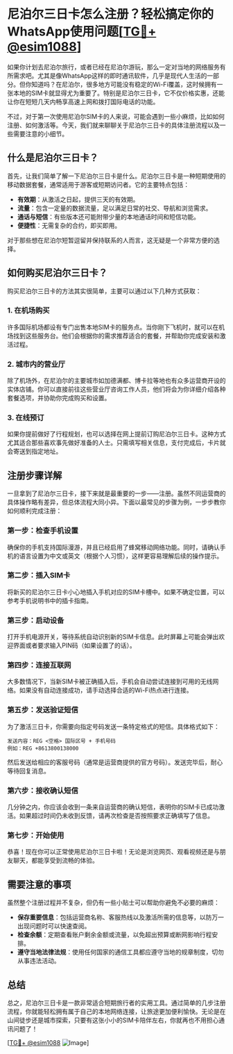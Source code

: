 # 尼泊尔三日卡怎么注册？轻松搞定你的WhatsApp使用问题[[TG💪+ @esim1088](https://t.me/s/esim1088)]

如果你计划去尼泊尔旅行，或者已经在尼泊尔游玩，那么一定对当地的网络服务有所需求吧。尤其是像WhatsApp这样的即时通讯软件，几乎是现代人生活的一部分。但你知道吗？在尼泊尔，很多地方可能没有稳定的Wi-Fi覆盖，这时候拥有一张本地的SIM卡就显得尤为重要了。特别是尼泊尔三日卡，它不仅价格实惠，还能让你在短短几天内畅享高速上网和拨打国际电话的功能。

不过，对于第一次使用尼泊尔SIM卡的人来说，可能会遇到一些小麻烦，比如如何注册、如何激活等。今天，我们就来聊聊关于尼泊尔三日卡的具体注册流程以及一些需要注意的小细节。

## 什么是尼泊尔三日卡？

首先，让我们简单了解一下尼泊尔三日卡是什么。尼泊尔三日卡是一种短期使用的移动数据套餐，通常适用于游客或短期访问者。它的主要特点包括：

- **有效期**：从激活之日起，提供三天的有效期。
- **流量**：包含一定量的数据流量，足以满足日常的社交、导航和浏览需求。
- **通话与短信**：有些版本还可能附带少量的本地通话时间和短信功能。
- **便捷性**：无需复杂的合约，即买即用。

对于那些想在尼泊尔短暂逗留并保持联系的人而言，这无疑是一个非常方便的选择。

## 如何购买尼泊尔三日卡？

购买尼泊尔三日卡的方法其实很简单，主要可以通过以下几种方式获取：

### 1. 在机场购买
许多国际机场都设有专门出售本地SIM卡的服务点。当你刚下飞机时，就可以在机场找到这些服务台。他们会根据你的需求推荐适合的套餐，并帮助你完成安装和激活过程。

### 2. 城市内的营业厅
除了机场外，在尼泊尔的主要城市如加德满都、博卡拉等地也有众多运营商开设的实体店铺。你可以直接前往这些营业厅咨询工作人员，他们将会为你详细介绍各种套餐选项，并协助你完成购买和设置。

### 3. 在线预订
如果你提前做好了行程规划，也可以选择在网上提前订购尼泊尔三日卡。这种方式尤其适合那些喜欢事先做好准备的人士。只需填写相关信息，支付完成后，卡片就会寄送到指定地址。

## 注册步骤详解

一旦拿到了尼泊尔三日卡，接下来就是最重要的一步——注册。虽然不同运营商的具体操作略有差异，但总体流程大同小异。下面以最常见的步骤为例，一步步教你如何顺利完成注册：

### 第一步：检查手机设置
确保你的手机支持国际漫游，并且已经启用了蜂窝移动网络功能。同时，请确认手机的语言设置为中文或英文（根据个人习惯），这样更容易理解后续的操作提示。

### 第二步：插入SIM卡
将新买的尼泊尔三日卡小心地插入手机对应的SIM卡槽中。如果不确定位置，可以参考手机说明书中的插卡指南。

### 第三步：启动设备
打开手机电源开关，等待系统自动识别新的SIM卡信息。此时屏幕上可能会弹出欢迎界面或者要求输入PIN码（如果设置了的话）。

### 第四步：连接互联网
大多数情况下，当新SIM卡被正确插入后，手机会自动尝试连接到可用的无线网络。如果没有自动连接成功，请手动选择合适的Wi-Fi热点进行连接。

### 第五步：发送验证短信
为了激活三日卡，你需要向指定号码发送一条特定格式的短信。具体格式如下：
```
发送内容：REG <空格> 国际区号 + 手机号码
例如：REG +8613800138000
```
然后发送给相应的客服号码（通常是运营商提供的官方号码）。发送完毕后，耐心等待回复消息。

### 第六步：接收确认短信
几分钟之内，你应该会收到一条来自运营商的确认短信，表明你的SIM卡已成功激活。如果超过时间仍未收到反馈，请再次检查是否按照要求正确填写了信息。

### 第七步：开始使用
恭喜！现在你可以正常使用尼泊尔三日卡啦！无论是浏览网页、观看视频还是与朋友聊天，都能享受到流畅的体验。

## 需要注意的事项

虽然整个注册过程并不复杂，但仍有一些小贴士可以帮助你避免不必要的麻烦：

- **保存重要信息**：包括运营商名称、客服热线以及激活所需的信息等，以防万一出现问题时可以快速查阅。
- **检查余额**：定期查看账户剩余金额或流量，以免超出预算或断网影响行程安排。
- **遵守当地法律法规**：使用任何国家的通信工具都应遵守当地的规章制度，切勿从事违法活动。

## 总结

总之，尼泊尔三日卡是一款非常适合短期旅行者的实用工具。通过简单的几步注册流程，你就能轻松拥有属于自己的本地网络连接，让旅途更加便利愉快。无论是在山间徒步还是城市探索，只要有这张小小的SIM卡陪伴左右，你就再也不用担心通讯问题了！

[[TG💪+ @esim1088](https://t.me/s/esim1088) ![Image](https://i.postimg.cc/4NQfJmqS/Snipaste-2025-05-13-00-14-12.png)]